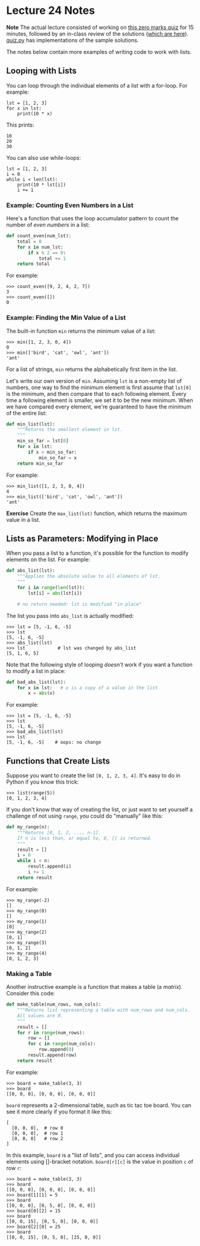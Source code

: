 # Lecture 24 Notes

**Note** The actual lecture consisted of working on 
[this zero marks quiz](lecture24Quiz.pdf) for 15 minutes, followed by an in-class 
review of the solutions ([which are here](lecture24Quiz_sol.pdf)). [quiz.py](quiz.py) has
implementations of the sample solutions.

The notes below contain more examples of writing code to work with lists.


## Looping with Lists

You can loop through the individual elements of a list with a for-loop. For
example:

```
lst = [1, 2, 3]
for x in lst:
    print(10 * x)
```

This prints:

```
10
20
30
```

You can also use while-loops:

```
lst = [1, 2, 3]
i = 0
while i < len(lst):
    print(10 * lst[i])
    i += 1
```

### Example: Counting Even Numbers in a List

Here's a function that uses the loop accumulator pattern to count the number
of *even numbers* in a list:

```python
def count_even(num_lst):
    total = 0
    for x in num_lst:
        if x % 2 == 0:
            total += 1
    return total
```

For example:

```
>>> count_even([9, 2, 4, 2, 7])
3
>>> count_even([])
0
```

### Example: Finding the Min Value of a List

The built-in function `min` returns the minimum value of a list:

```
>>> min([1, 2, 3, 0, 4])
0
>>> min(['bird', 'cat', 'owl', 'ant'])
'ant'
```

For a list of strings, `min` returns the alphabetically first item in the
list.

Let's write our own version of `min`. Assuming `lst` is a non-empty list of
numbers, one way to find the minimum element is first assume that `lst[0]` is
the minimum, and then compare that to each following element. Every time a
following element is smaller, we set it to be the new minimum. When we have
compared every element, we're guaranteed to have the minimum of the entire
list:

```python
def min_list(lst):
    """Returns the smallest element in lst.
    """
    min_so_far = lst[0]
    for x in lst:
        if x < min_so_far:
            min_so_far = x
    return min_so_far
```

For example:

```
>>> min_list([1, 2, 3, 0, 4])
4
>>> min_list(['bird', 'cat', 'owl', 'ant'])
'ant'
```

**Exercise** Create the `max_list(lst)` function, which returns the maximum
value in a list.


## Lists as Parameters: Modifying in Place

When you pass a list to a function, it's possible for the function to modify
elements on the list. For example:

```python
def abs_list(lst):
    """Applies the absolute value to all elements of lst.
    """
    for i in range(len(lst)):
        lst[i] = abs(lst[i])

    # no return needed: lst is modified "in place"
```

The list you pass into `abs_list` is actually modified:

```
>>> lst = [5, -1, 6, -5]
>>> lst
[5, -1, 6, -5]
>>> abs_list(lst)
>>> lst            # lst was changed by abs_list
[5, 1, 6, 5]
```

Note that the following style of looping *doesn't* work if you want a function
to modify a list in place:

```python
def bad_abs_list(lst):
    for x in lst:   # x is a copy of a value in the list
        x = abs(x)
```

For example:

```
>>> lst = [5, -1, 6, -5]
>>> lst
[5, -1, 6, -5]
>>> bad_abs_list(lst)
>>> lst
[5, -1, 6, -5]    # oops: no change
```


## Functions that Create Lists

Suppose you want to create the list `[0, 1, 2, 3, 4]`. It's easy to do in
Python if you know this trick:

```
>>> list(range(5))
[0, 1, 2, 3, 4]
```

If you don't know that way of creating the list, or just want to set yourself
a challenge of not using `range`, you could do "manually" like this:

```python
def my_range(n):
    """Returns [0, 1, 2, ..., n-1].
    If n is less than, or equal to, 0, [] is returned.
    """
    result = []
    i = 0
    while i < n:
        result.append(i)
        i += 1
    return result
```

For example:

```
>>> my_range(-2)
[]
>>> my_range(0)
[]
>>> my_range(1)
[0]
>>> my_range(2)
[0, 1]
>>> my_range(3)
[0, 1, 2]
>>> my_range(4)
[0, 1, 2, 3]
```

### Making a Table

Another instructive example is a function that makes a table (a *matrix*).
Consider this code:

```python
def make_table(num_rows, num_cols):
    """Returns list representing a table with num_rows and num_cols.
    All values are 0.
    """
    result = []
    for r in range(num_rows):
        row = []
        for c in range(num_cols):
            row.append(0)
        result.append(row)
    return result
```

For example:

```
>>> board = make_table(3, 3)
>>> board
[[0, 0, 0], [0, 0, 0], [0, 0, 0]]
```

`board` represents a 2-dimensional table, such as tic tac toe board. You can
see it more clearly if you format it like this:

```
[
  [0, 0, 0],  # row 0
  [0, 0, 0],  # row 1
  [0, 0, 0]   # row 2
]
```

In this example, `board` is a "list of lists", and you can access individual
elements using []-bracket notation. `board[r][c]` is the value in position `c`
of row `r`:

```
>>> board = make_table(3, 3)
>>> board
[[0, 0, 0], [0, 0, 0], [0, 0, 0]]
>>> board[1][1] = 5
>>> board
[[0, 0, 0], [0, 5, 0], [0, 0, 0]]
>>> board[0][2] = 15
>>> board
[[0, 0, 15], [0, 5, 0], [0, 0, 0]]
>>> board[2][0] = 25
>>> board
[[0, 0, 15], [0, 5, 0], [25, 0, 0]]
```
